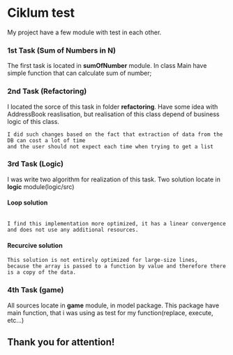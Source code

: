 # Ciklum test
My project have a few module with test in each other.

### 1st Task (Sum of Numbers in N)
The first task is located in **sumOfNumber** module. In class Main have simple function that can
calculate sum of number;

### 2nd Task (Refactoring)
I located the sorce of this task in folder **refactoring**. Have some idea with AddressBook reaslisation,
but realisation of this class depend of business logic of this class.
```
I did such changes based on the fact that extraction of data from the DB can cost a lot of time
and the user should not expect each time when trying to get a list
```
### 3rd Task (Logic)
I was write two algorithm for realization of this task. Two solution locate in **logic** module(logic/src)
#### Loop solution
```

I find this implementation more optimized, it has a linear convergence and does not use any additional resources.
```
#### Recurcive solution
```
This solution is not entirely optimized for large-size lines,
because the array is passed to a function by value and therefore there is a copy of the data.
```
### 4th Task (game)
All sources locate in **game** module, in model package. This package have main function, that i was using as test for
my function(replace, execute, etc...)


## Thank you for attention!



